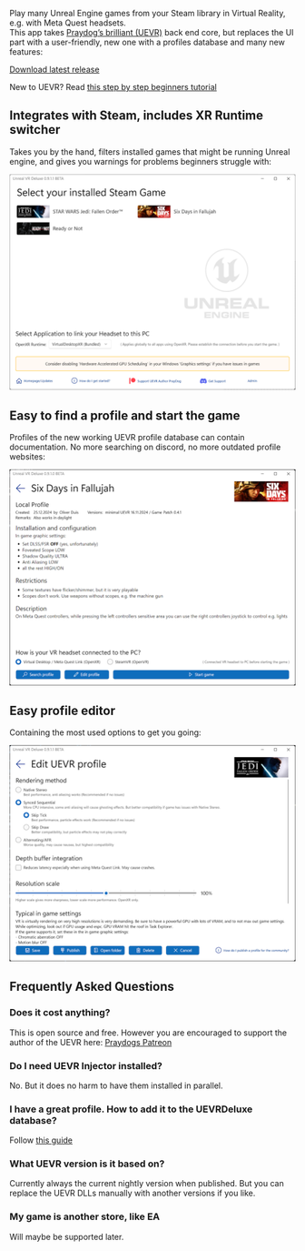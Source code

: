 Play many Unreal Engine games from your Steam library in Virtual Reality, e.g. with Meta Quest headsets.  
This app takes [Praydog’s brilliant (UEVR)](https://github.com/praydog/UEVR) back end core, but replaces the UI part with a user-friendly, new one with a profiles database and many new features:

<a href="https://github.com/oduis/UEVRDeluxe/releases" class="download-link">Download latest release</a>

New to UEVR? Read [this step by step beginners tutorial](UEVRTutorial.md)  

## Integrates with Steam, includes XR Runtime switcher
Takes you by the hand, filters installed games that might be running Unreal engine, and gives you warnings for problems beginners struggle with:  

![Main screenshot](assets/ScreenMain.png)

## Easy to find a profile and start the game
Profiles of the new working UEVR profile database can contain documentation. No more searching on discord, no more outdated profile websites:  

![Game screenshot](assets/ScreenGame.png)

## Easy profile editor
Containing the most used options to get you going:  

![Profile editor](assets/EditProfile.png)

## Frequently Asked Questions
### Does it cost anything?
This is open source and free. However you are encouraged to support the author of the UEVR here: [Praydogs Patreon](https://patreon.com/praydog)
### Do I need UEVR Injector installed?  
No. But it does no harm to have them installed in parallel.
### I have a great profile. How to add it to the UEVRDeluxe database?
Follow [this guide](SubmitProfile.md)
### What UEVR version is it based on?  
Currently always the current nightly version when published. But you can replace the UEVR DLLs manually with another versions if you like.
### My game is another store, like EA  
Will maybe be supported later.
